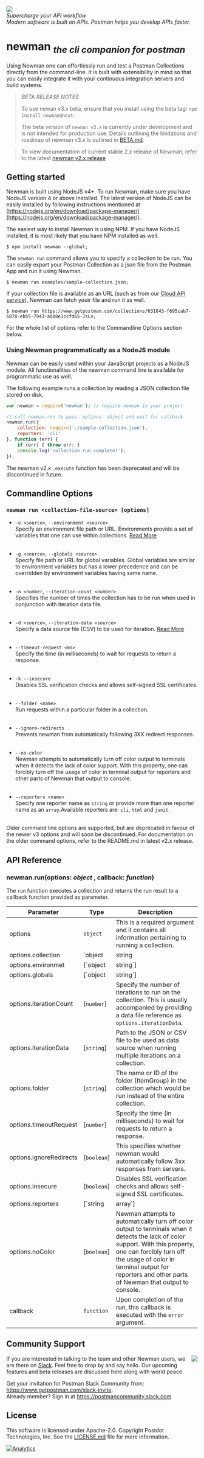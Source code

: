 <a href="https://www.getpostman.com/"><img src="https://raw.githubusercontent.com/postmanlabs/postmanlabs.github.io/develop/global-artefacts/postman-logo%2Btext-320x132.png" /></a><br />
_Supercharge your API workflow<br/>Modern software is built on APIs. Postman helps you develop APIs faster._

# newman <sub>_the cli companion for postman_</sub>

Using Newman one can effortlessly run and test a Postman Collections directly from the command-line. It is built with
extensibility in mind so that you can easily integrate it with your continuous integration servers and build systems.

> *BETA RELEASE NOTES*
>
> To use newan v3.x beta, ensure that you install using the beta tag: `npm install newman@next`.
>
> The beta version of `newman v3.x` is currently under development and is not intended for production use. Details
> outlining the limitations and roadmap of newman v3.x is outlined in [BETA.md](BETA.md).

> To view documentation of current stable 2.x release of Newman, refer to the latest [newman v2.x release](https://github.com/postmanlabs/newman/tree/v2.1.2)


## Getting started

Newman is built using NodeJS v4+. To run Newman, make sure you have NodeJS version 4 or above installed. The latest
version of NodeJS can be easily installed by following instructions mentioned at
[https://nodejs.org/en/download/package-manager/](https://nodejs.org/en/download/package-manager/).

The easiest way to install Newman is using NPM. If you have NodeJS installed, it is most likely that you have NPM
installed as well.

```terminal
$ npm install newman --global;
```

The `newman run` command allows you to specify a collection to be run. You can easily export your Postman
Collection as a json file from the Postman App and run it using Newman.

```terminal
$ newman run examples/sample-collection.json;
```

If your collection file is available as an URL (such as from our [Cloud API service](https://api.getpostman.com/)),
Newman can fetch youir file and run it as well.
```terminal
$ newman run https://www.getpostman.com/collections/631643-f695cab7-6878-eb55-7943-ad88e1ccfd65-JsLv;
```

For the whole list of options refer to the Commandline Options section below.

### Using Newman programmatically as a NodeJS module

Newman can be easily used within your JavaScript projects as a NodeJS module. All functionalities of the newman command line is available for programmatic use as well.

The following example runs a collection by reading a JSON collection file stored on disk.

```javascript
var newman = require('newman'); // require newman in your project

// call newman.run to pass `options` object and wait for callback
newman.run({
    collection: require('./sample-collection.json'),
    reporters: 'cli'
}, function (err) {
	if (err) { throw err; }
    console.log('collection run complete!');
});
```

The newman v2.x `.execute` function has been deprecated and will be discontinued in future.

## Commandline Options

### `newman run <collection-file-source> [options]`

- `-e <source>`, `--environment <source>`<br />
  Specify an environment file path or URL. Environments provide a set of variables that one can use within collections.
  [Read More](https://www.getpostman.com/docs/environments)<br /><br />

- `-g <source>`, `--globals <source>`<br />
  Specify file path or URL for global variables. Global variables are similar to environment variables but has a lower
  precedence and can be overridden by environment variables having same name.<br /><br />

- `-n <number`, `--iteration-count <number>`<br />
  Specifies the number of times the collection has to be run when used in conjunction with iteration data file.<br />
  <br />

- `-d <source>`, `--iteration-data <source>`<br />
  Specify a data source file (CSV) to be used for iteration.
  [Read More](https://www.getpostman.com/docs/multiple_instances)<br /><br />

- `--timeout-request <ms>`<br />
  Specify the time (in milliseconds) to wait for requests to return a response.<br /><br />

- `-k --insecure`<br />
  Disables SSL verification checks and allows self-signed SSL certificates.<br /><br />

- `--folder <name>`<br />
  Run requests within a particular folder in a collection.<br /><br />

- `--ignore-redirects`<br />
  Prevents newman from automatically following 3XX redirect responses.<br /><br />

- `--no-color`<br />
  Newman attempts to automatically turn off color output to terminals when it detects the lack of color support. With
  this property, one can forcibly turn off the usage of color in terminal output for reporters and other parts of Newman
  that output to console.<br /><br />

- `--reporters <name>`<br />
  Specify one reporter name as `string` or provide more than one reporter name as an `array`.Available reporters are:
  `cli`, `html` and `junit`.<br /><br />

<!--
| `-c --collection <source>` | TODO Specify a collection file path or URL. This is optional and any file or URL provided without options is treated as a collection. |
| `-x --suppress-exitcode` | TODO |
| `--silent` | TODO |
| `--verbose` | TODO |

| `--timeout-run <ms>` | TODO |
| `--timeout-script <ms>` | TODO |

| `--delay-run <ms>` | TODO |
| `--delay-iteration <ms>` | TODO |
| `--delay-request <ms>` | TODO |

| `--stop-on [error,test]` | TBD |

| `--export <directory>` | TBD |
| `--export-environment <path>` | TODO |
| `--export-globals <path>` | TODO |
| `--export-collection <path>` | TODO |
| `--export-pretty` | TODO |




| `--reporters <cli|html>` | TODO |
| `--reporter-cli-view [result,summary,failures]` | TBD |
| `--reporter-html-template <path>` | TODO |
| `--reporter-html-output <path>` | TODO |

-->

Older command line options are supported, but are deprecated in favour of the newer v3 options and will soon be discontinued. For documentation on the older command options, refer to the README.md in latest v2.x release.

## API Reference

### newman.run(options: _object_ , callback: _function_)
The `run` function executes a collection and returns the run result to a callback function provided as parameter.

| Parameter | Type | Description |
|-----------|--------|-------------|
| options                   | `object` | This is a required argument and it contains all information pertaining to running a collection. |
| options.collection        | `object|string|`[PostmanCollection](https://github.com/postmanlabs/postman-collection/wiki#Collection) | The collection is a required property of the `options` argument. It accepts an object representation of a Postman Collection which should resemble the schema mentioned at [https://schema.getpostman.com/](https://schema.getpostman.com/). The value of this property could also be an istance of Collection Object from the [Postman Collection SDK](https://github.com/postmanlabs/postman-collection).<br /><br />As `string`, one can provide a URL where the Collection JSON can be found (e.g. [Postman Cloud API](https://api.getpostman.com/) service) or path to a local JSON file. |
| options.environmet        | [`object|string`] | One can optionally pass an environment file path or URL as `string` to this property and that will be used to read Postman Environment Variables from. This property also accepts environment variables as an `object`. Environment files exported from Postman App can be directly used here. |
| options.globals           | [`object|string`] | Postman Global Variables can be optionally passed on to a collection run in form of path to a file or URL. It also accepts variables as an `object`. |
| options.iterationCount    | [`number`] | Specify the number of iterations to run on the collection. This is usually accompanied by providing a data file reference as `options.iterationData`. |
| options.iterationData     | [`string`] | Path to the JSON or CSV file to be used as data source when running multiple iterations on a collection. |
| options.folder            | [`string`] | The name or ID of the folder (ItemGroup) in the collection which would be run instead of the entire collection. |
| options.timeoutRequest    | [`number`] | Specify the time (in milliseconds) to wait for requests to return a response. |
| options.ignoreRedirects   | [`boolean`] | This specifies whether newman would automatically follow 3xx responses from servers. |
| options.insecure          | [`boolean`] | Disables SSL verification checks and allows self-signed SSL certificates. |
| options.reporters         | [`string|array`] | Specify one reporter name as `string` or provide more than one reporter name as an `array`.<br /><br />Available reporters: `cli`, `html` and `junit`. |
| options.noColor           | [`boolean`] | Newman attempts to automatically turn off color output to terminals when it detects the lack of color support. With this property, one can forcibly turn off the usage of color in terminal output for reporters and other parts of Newman that output to console. |
| callback                  | `function` | Upon completion of the run, this callback is executed with the `error` argument. |

## Community Support

<img src="https://www.getpostman.com/img/v2/icons/slack.svg" align="right" />
If you are interested in talking to the team and other Newman users, we are there on <a href="https://www.getpostman.com/slack-invite" target="_blank">Slack</a>. Feel free to drop by and say hello. Our upcoming features and beta releases are discussed here along with world peace.

Get your invitation for Postman Slack Community from: <a href="https://www.getpostman.com/slack-invite">https://www.getpostman.com/slack-invite</a>.<br />
Already member? Sign in at <a href="https://postmancommunity.slack.com">https://postmancommunity.slack.com</a>

## License
This software is licensed under Apache-2.0. Copyright Postdot Technologies, Inc. See the [LICENSE.md](LICENSE.md) file for more information.

[![Analytics](https://ga-beacon.appspot.com/UA-43979731-9/newman/readme)](https://www.getpostman.com)
